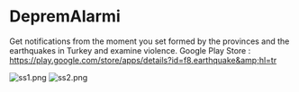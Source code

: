 # DepremAlarmi
Get notifications from the moment you set formed by the provinces and the earthquakes in Turkey and examine violence.  Google Play Store : https://play.google.com/store/apps/details?id=f8.earthquake&amp;hl=tr

![ss1.png](https://lh3.googleusercontent.com/2vuYeQbDIUGtOCDTj9OWF3gMLRJAsxSclxYkUekBJwf70st0ZXDB-1z75zLWO4j9FaA=w1920-h1000-rw)
![ss2.png](https://lh3.googleusercontent.com/IK-YS9IqOaxGWHFoUs3XZwXT-tpn6UiiX8CdnXRhnhXyN9x7PezJnTRap9uw8RxVFg=w1920-h1000-rw)
